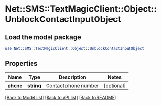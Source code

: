 # Net::SMS::TextMagicClient::Object::UnblockContactInputObject

## Load the model package
```perl
use Net::SMS::TextMagicClient::Object::UnblockContactInputObject;
```

## Properties
Name | Type | Description | Notes
------------ | ------------- | ------------- | -------------
**phone** | **string** | Contact phone number | [optional] 

[[Back to Model list]](../README.md#documentation-for-models) [[Back to API list]](../README.md#documentation-for-api-endpoints) [[Back to README]](../README.md)


